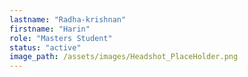 ```yaml
---
lastname: "Radha-krishnan"
firstname: "Harin"
role: "Masters Student"
status: "active"
image_path: /assets/images/Headshot_PlaceHolder.png
---
```

